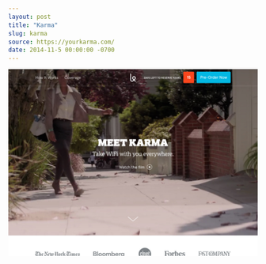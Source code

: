 ```yaml
---
layout: post
title: "Karma"
slug: karma
source: https://yourkarma.com/
date: 2014-11-5 00:00:00 -0700
---
```


<img src="/screenshots/karma-2.jpg">
